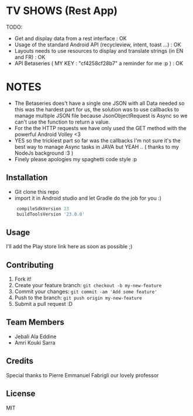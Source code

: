 # TV SHOWS (Rest App)

TODO: 

- Get and display data from a rest interface : OK
- Usage of the standard Android API (recycleview, intent, toast ...) : OK
- Layouts needs to use resources to display and translate strings (in EN and FR) : OK
- API Betaseries ( MY KEY : "cf4258cf28b7" a reminder for me :p ) : OK

# NOTES

- The Betaseries does't have a single one JSON with all Data needed so this was the hardest part for us, the solution was to use callbacks to manage multiple JSON file because JsonObjectRequest is Async so we can't use the function to return a value.
- For the the HTTP requests we have only used the GET method with the powerful Android Volley <3
- YES so the trickiest part so far was the callbacks I'm not sure it's the best way to manage Async tasks in JAVA but YEAH .. ( thanks to my NodeJs background :3 ) 
- Finely please apologies my spaghetti code style :p


## Installation

- Git clone this repo 
- import it in Android studio and let Gradle do the job for you :)

```javascript
    compileSdkVersion 23
    buildToolsVersion '23.0.0'
```

## Usage

I'll add the Play store link here as soon as possible ;)

## Contributing

1. Fork it!
2. Create your feature branch: `git checkout -b my-new-feature`
3. Commit your changes: `git commit -am 'Add some feature'`
4. Push to the branch: `git push origin my-new-feature`
5. Submit a pull request :D

## Team Members 

- Jebali Ala Eddine
- Amri Kouki Sarra

## Credits

Special thanks to Pierre Emmanuel Fabrigli our lovely professor

## License

MIT